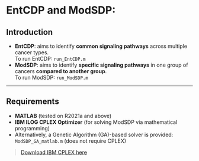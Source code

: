 # EntCDP and ModSDP:

## Introduction

- **EntCDP**: aims to identify **common signaling pathways** across multiple cancer types.  
  To run EntCDP: `run_EntCDP.m`
- **ModSDP**: aims to identify **specific signaling pathways** in one group of cancers **compared to another group**.  
  To run ModSDP: `run_ModSDP.m`

---

## Requirements

- **MATLAB** (tested on R2021a and above)
- **IBM ILOG CPLEX Optimizer** (for solving ModSDP via mathematical programming)
- Alternatively, a Genetic Algorithm (GA)-based solver is provided: `ModSDP_GA_matlab.m` (does not require CPLEX)

> [Download IBM CPLEX here](https://www.ibm.com/products/ilog-cplex-optimization-studio)
